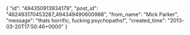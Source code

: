  {
   "id": "494350913934179",
   "post_id": "462493170453287_494349490600988",
   "from_name": "Mick Parker",
   "message": "thats horrific, fucking psychopaths!",
   "created_time": "2013-03-20T17:50:46+0000"
 }
